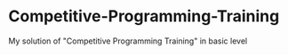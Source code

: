 # Competitive-Programming-Training
My solution of "Competitive Programming Training" in basic level 
